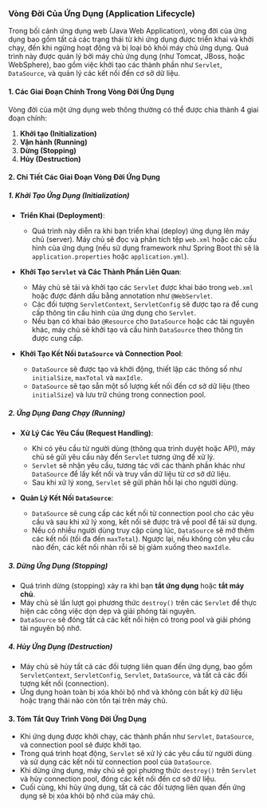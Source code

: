 ### Vòng Đời Của Ứng Dụng (Application Lifecycle)

Trong bối cảnh ứng dụng web (Java Web Application), vòng đời của ứng dụng bao gồm tất cả các trạng thái từ khi ứng dụng được triển khai và khởi chạy, đến khi ngừng hoạt động và bị loại bỏ khỏi máy chủ ứng dụng. Quá trình này được quản lý bởi máy chủ ứng dụng (như Tomcat, JBoss, hoặc WebSphere), bao gồm việc khởi tạo các thành phần như `Servlet`, `DataSource`, và quản lý các kết nối đến cơ sở dữ liệu.

#### 1. **Các Giai Đoạn Chính Trong Vòng Đời Ứng Dụng**
Vòng đời của một ứng dụng web thông thường có thể được chia thành 4 giai đoạn chính:
1. **Khởi tạo (Initialization)**
2. **Vận hành (Running)**
3. **Dừng (Stopping)**
4. **Hủy (Destruction)**

#### 2. **Chi Tiết Các Giai Đoạn Vòng Đời Ứng Dụng**

##### **1. Khởi Tạo Ứng Dụng (Initialization)**
- **Triển Khai (Deployment)**:
  - Quá trình này diễn ra khi bạn triển khai (deploy) ứng dụng lên máy chủ (server). Máy chủ sẽ đọc và phân tích tệp `web.xml` hoặc các cấu hình của ứng dụng (nếu sử dụng framework như Spring Boot thì sẽ là `application.properties` hoặc `application.yml`).
  
- **Khởi Tạo `Servlet` và Các Thành Phần Liên Quan**:
  - Máy chủ sẽ tải và khởi tạo các `Servlet` được khai báo trong `web.xml` hoặc được đánh dấu bằng annotation như `@WebServlet`.
  - Các đối tượng `ServletContext`, `ServletConfig` sẽ được tạo ra để cung cấp thông tin cấu hình của ứng dụng cho `Servlet`.
  - Nếu bạn có khai báo `@Resource` cho `DataSource` hoặc các tài nguyên khác, máy chủ sẽ khởi tạo và cấu hình `DataSource` theo thông tin được cung cấp.

- **Khởi Tạo Kết Nối `DataSource` và Connection Pool**:
  - `DataSource` sẽ được tạo và khởi động, thiết lập các thông số như `initialSize`, `maxTotal` và `maxIdle`.
  - `DataSource` sẽ tạo sẵn một số lượng kết nối đến cơ sở dữ liệu (theo `initialSize`) và lưu trữ chúng trong connection pool.

##### **2. Ứng Dụng Đang Chạy (Running)**
- **Xử Lý Các Yêu Cầu (Request Handling)**:
  - Khi có yêu cầu từ người dùng (thông qua trình duyệt hoặc API), máy chủ sẽ gửi yêu cầu này đến `Servlet` tương ứng để xử lý.
  - `Servlet` sẽ nhận yêu cầu, tương tác với các thành phần khác như `DataSource` để lấy kết nối và truy vấn dữ liệu từ cơ sở dữ liệu.
  - Sau khi xử lý xong, `Servlet` sẽ gửi phản hồi lại cho người dùng.
  
- **Quản Lý Kết Nối `DataSource`**:
  - `DataSource` sẽ cung cấp các kết nối từ connection pool cho các yêu cầu và sau khi xử lý xong, kết nối sẽ được trả về pool để tái sử dụng.
  - Nếu có nhiều người dùng truy cập cùng lúc, `DataSource` sẽ mở thêm các kết nối (tối đa đến `maxTotal`). Ngược lại, nếu không còn yêu cầu nào đến, các kết nối nhàn rỗi sẽ bị giảm xuống theo `maxIdle`.

##### **3. Dừng Ứng Dụng (Stopping)**
- Quá trình dừng (stopping) xảy ra khi bạn **tắt ứng dụng** hoặc **tắt máy chủ**.
- Máy chủ sẽ lần lượt gọi phương thức `destroy()` trên các `Servlet` để thực hiện các công việc dọn dẹp và giải phóng tài nguyên.
- `DataSource` sẽ đóng tất cả các kết nối hiện có trong pool và giải phóng tài nguyên bộ nhớ.

##### **4. Hủy Ứng Dụng (Destruction)**
- Máy chủ sẽ hủy tất cả các đối tượng liên quan đến ứng dụng, bao gồm `ServletContext`, `ServletConfig`, `Servlet`, `DataSource`, và tất cả các đối tượng kết nối (connection).
- Ứng dụng hoàn toàn bị xóa khỏi bộ nhớ và không còn bất kỳ dữ liệu hoặc trạng thái nào còn tồn tại trên máy chủ.

#### 3. **Tóm Tắt Quy Trình Vòng Đời Ứng Dụng**
- Khi ứng dụng được khởi chạy, các thành phần như `Servlet`, `DataSource`, và connection pool sẽ được khởi tạo.
- Trong quá trình hoạt động, `Servlet` sẽ xử lý các yêu cầu từ người dùng và sử dụng các kết nối từ connection pool của `DataSource`.
- Khi dừng ứng dụng, máy chủ sẽ gọi phương thức `destroy()` trên `Servlet` và hủy connection pool, đóng các kết nối đến cơ sở dữ liệu.
- Cuối cùng, khi hủy ứng dụng, tất cả các đối tượng liên quan đến ứng dụng sẽ bị xóa khỏi bộ nhớ của máy chủ.
